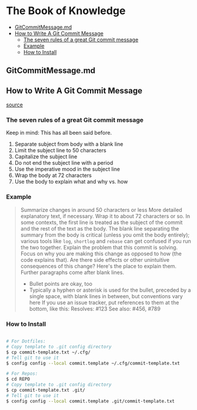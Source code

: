 # The Book of Knowledge

   * [GitCommitMessage.md](#gitcommitmessagemd)
   * [How to Write A Git Commit Message](#how-to-write-a-git-commit-message)
      + [The seven rules of a great Git commit message](#the-seven-rules-of-a-great-git-commit-message)
      + [Example](#example)
      + [How to Install](#how-to-install)

## GitCommitMessage.md

## How to Write A Git Commit Message

[source](https://cbea.ms/git-commit/)

### The seven rules of a great Git commit message

Keep in mind: This has all been said before.

1. Separate subject from body with a blank line
1. Limit the subject line to 50 characters
1. Capitalize the subject line
1. Do not end the subject line with a period
1. Use the imperative mood in the subject line
1. Wrap the body at 72 characters
1. Use the body to explain what and why vs. how

### Example

  > Summarize changes in around 50 characters or less
  > More detailed explanatory text, if necessary. Wrap it to about 72
  > characters or so. In some contexts, the first line is treated as the
  > subject of the commit and the rest of the text as the body. The
  > blank line separating the summary from the body is critical (unless
  > you omit the body entirely); various tools like `log`, `shortlog`
  > and `rebase` can get confused if you run the two together.
  > Explain the problem that this commit is solving. Focus on why you
  > are making this change as opposed to how (the code explains that).
  > Are there side effects or other unintuitive consequences of this
  > change? Here's the place to explain them.
  > Further paragraphs come after blank lines.
  >  - Bullet points are okay, too
  >  - Typically a hyphen or asterisk is used for the bullet, preceded
  >    by a single space, with blank lines in between, but conventions
  >    vary here
  > If you use an issue tracker, put references to them at the bottom,
  > like this:
  > Resolves: #123
  > See also: #456, #789

### How to Install

``` bash

# For Dotfiles:
# Copy template to .git config directory
$ cp commit-template.txt ~/.cfg/
# Tell git to use it
$ config config --local commit.template ~/.cfg/commit-template.txt

# For Repos:
$ cd REPO
# Copy template to .git config directory
$ cp commit-template.txt .git/
# Tell git to use it
$ config config --local commit.template .git/commit-template.txt

```

[//]: # ( vim: set ai noet nu sts=2 sw=2 ts=2 tw=78 filetype=markdown :)
